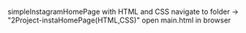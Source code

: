 simpleInstagramHomePage with HTML and CSS
navigate to folder -> "2Project-instaHomePage(HTML,CSS)"
open main.html in browser
